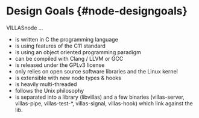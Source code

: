 # Design Goals {#node-designgoals}

VILLASnode ...

- is written in C the programming language
- is using features of the C11 standard
- is using an object oriented programming paradigm
- can be compiled with Clang / LLVM or GCC
- is released under the GPLv3 license
- only relies on open source software libraries and the Linux kernel
- is extensible with new node types & hooks
- is heavily multi-threaded
- follows the Unix philosophy
- is separated into a library (libvillas) and a few binaries (villas-server, villas-pipe, villas-test-*, villas-signal, villas-hook) which link against the lib.